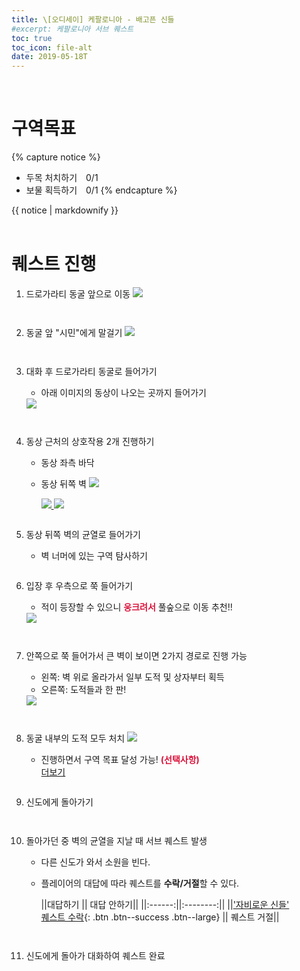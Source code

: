```yaml
---
title: \[오디세이] 케팔로니아 - 배고픈 신들
#excerpt: 케팔로니아 서브 퀘스트
toc: true
toc_icon: file-alt
date: 2019-05-18T
---
```


<head>
    <style type="text/css">
        aside { font-size: 22px; }
        section { font-size: 16px; }
        .notice--primary > ul { font-size: 14px; }
        tbody, th { text-align: center; }
        b { color: crimson; }
    </style>
    <script>
        function SirenFunction(idMyDiv){
        var objDiv = document.getElementById(idMyDiv);
        if(objDiv.style.display=="block")
            objDiv.style.display = "none";
        else
            objDiv.style.display = "block";
        }
    </script>
</head>
<br>



<!-- # 퀘스트 보상
<table>
    <thead>
        <tr>
            <th colspan="2">
                보상
            </th>
        </tr>
    </thead>
    <tbody>
        <tr>
            <td><img alt="경험치" src="/assets/images/aoc/default/XP.jpg"></td><td><img alt="드라크마" src="/assets/images/aoc/default/Drachmae.jpg"></td>
        </tr>
        <tr>
            <td>경험치</td><td>드라크마</td>
        </tr>
    </tbody>
</table>

<br> -->




# 구역목표
{% capture notice %}
* 두목 처치하기　0/1
* 보물 획득하기　0/1
{% endcapture %}

<div class="notice--primary">{{ notice | markdownify }}</div>
<br>

# 퀘스트 진행

1. 드로가라티 동굴 앞으로 이동
    <a href="{{ site.baseurl }}/assets/images/aoc/kephallonia/01-hungry-gods/1.png">
        <img src="{{ site.baseurl }}/assets/images/aoc/kephallonia/01-hungry-gods/1.png">
    </a>
    <pre></pre><pre></pre>
    
2. 동굴 앞 "시민"에게 말걸기
    <a href="{{ site.baseurl }}/assets/images/aoc/kephallonia/01-hungry-gods/2.png">
        <img src="{{ site.baseurl }}/assets/images/aoc/kephallonia/01-hungry-gods/2.png">
    </a>
    <pre></pre><pre></pre>

3. 대화 후 드로가라티 동굴로 들어가기
    - 아래 이미지의 동상이 나오는 곳까지 들어가기
    <a href="{{ site.baseurl }}/assets/images/aoc/kephallonia/01-hungry-gods/3.jpeg">
        <img src="{{ site.baseurl }}/assets/images/aoc/kephallonia/01-hungry-gods/3.jpeg">
    </a>
    <pre></pre><pre></pre>


4. 동상 근처의 상호작용 2개 진행하기
    - 동상 좌측 바닥
    - 동상 뒤쪽 벽
        <a href="{{ site.baseurl }}/assets/images/aoc/kephallonia/01-hungry-gods/4-1.png">
            <img src="{{ site.baseurl }}/assets/images/aoc/kephallonia/01-hungry-gods/4-1.png">
        </a>
        
        <figure class="half" style="margin: 0px;">
            <a href="{{ site.baseurl }}/assets/images/aoc/kephallonia/01-hungry-gods/4-2.png">
                <img src="{{ site.baseurl }}/assets/images/aoc/kephallonia/01-hungry-gods/4-2.png">
            </a>
            <a href="{{ site.baseurl }}/assets/images/aoc/kephallonia/01-hungry-gods/4-3.png">
                <img src="{{ site.baseurl }}/assets/images/aoc/kephallonia/01-hungry-gods/4-3.png">
            </a>
        </figure>
        <pre></pre>

5. 동상 뒤쪽 벽의 균열로 들어가기
    - 벽 너머에 있는 구역 탐사하기
    <pre></pre>

6. 입장 후 우측으로 쭉 들어가기
    - 적이 등장할 수 있으니 <b>웅크려서</b> 풀숲으로 이동 추천!!
    <a href="/{{ site.baseurl }}/assets/images/aoc/kephallonia/01-hungry-gods/6.png">
        <img src="{{ site.baseurl }}/assets/images/aoc/kephallonia/01-hungry-gods/6.png">
    </a>
    <pre></pre><pre></pre>

7. 안쪽으로 쭉 들어가서 큰 벽이 보이면 2가지 경로로 진행 가능
    - 왼쪽: 벽 위로 올라가서 일부 도적 및 상자부터 획득
    - 오른쪽: 도적들과 한 판!
    <a href="{{ site.baseurl }}/assets/images/aoc/kephallonia/01-hungry-gods/7.jpeg">
        <img src="{{ site.baseurl }}/assets/images/aoc/kephallonia/01-hungry-gods/7.jpeg">
    </a>
    <pre></pre><pre></pre>

8. 동굴 내부의 도적 모두 처치
    <a href="{{ site.baseurl }}/assets/images/aoc/kephallonia/01-hungry-gods/8.png">
        <img src="{{ site.baseurl }}/assets/images/aoc/kephallonia/01-hungry-gods/8.png">
    </a>
    - 진행하면서 구역 목표 달성 가능! <b>(선택사항)</b>
        <div class="con_inner">
            <div class="sir_singo_msg">
                <a href="#" onclick="SirenFunction('SirenDiv'); return false;" class="blind_view btn">
                    <i class="fas fa-caret-square-down"></i> 더보기
                </a>
            </div>
            <div class="singo_view" id="SirenDiv" style="display:none">
                <ul>
                    <li>두목 처치하기 0/1</li>
                    <li>보물 획득하기 0/1</li>
                    <figure class="half" style="margin: 0px;">
                        <a href="{{ site.baseurl }}/assets/images/aoc/kephallonia/01-hungry-gods/8-1.jpeg">
                            <img src="{{ site.baseurl }}/assets/images/aoc/kephallonia/01-hungry-gods/8-1.jpeg">
                        </a>
                        <a href="{{ site.baseurl }}/assets/images/aoc/kephallonia/01-hungry-gods/8-2.png">
                            <img src="{{ site.baseurl }}/assets/images/aoc/kephallonia/01-hungry-gods/8-2.png">
                        </a>
                    </figure>
                </ul>                
            </div>
        </div>
    <pre></pre>   

9. 신도에게 돌아가기
    <pre></pre><pre></pre>

10. 돌아가던 중 벽의 균열을 지날 때 서브 퀘스트 발생
    - 다른 신도가 와서 소원을 빈다.
    - 플레이어의 대답에 따라 퀘스트를 **수락/거절**할 수 있다.

        ||대답하기 || 대답 안하기||
        ||:------:||:--------:||
        ||['자비로운 신들' <br> 퀘스트 수락](https://kimguri.github.io/aco/03-kephallonia-Merciful-Gods/){: .btn .btn--success .btn--large} || 퀘스트 거절||
        
        <pre></pre><pre></pre>

11. 신도에게 돌아가 대화하여 퀘스트 완료





    
